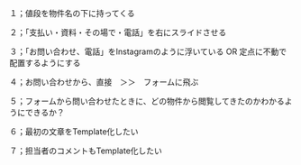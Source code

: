 １；値段を物件名の下に持ってくる

２；「支払い・資料・その場で・電話」を右にスライドさせる


３；「お問い合わせ、電話」をInstagramのように浮いている OR 定点に不動で配置するようにする

４；お問い合わせから、直接　＞＞　フォームに飛ぶ

５；フォームから問い合わせたときに、どの物件から閲覧してきたのかわかるようにできるか？

６；最初の文章をTemplate化したい

７；担当者のコメントもTemplate化したい

